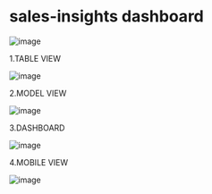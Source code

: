 # sales-insights dashboard

![image](https://github.com/lendaleruthvik/sales-insights/assets/133889494/c27a2526-d46f-4e09-945b-ea37504fa6f2)

1.TABLE VIEW


![image](https://github.com/lendaleruthvik/sales-insights/assets/133889494/b722eaa0-88a0-4af4-aabe-a9066ca582c8)

2.MODEL VIEW


   ![image](https://github.com/lendaleruthvik/sales-insights/assets/133889494/7ef670d4-91e7-468c-a477-5d362e0972ce)


3.DASHBOARD


![image](https://github.com/lendaleruthvik/sales-insights/assets/133889494/7e44b618-e284-46ab-b75b-86587915d5e2)


4.MOBILE VIEW


![image](https://github.com/lendaleruthvik/sales-insights/assets/133889494/993f1ae3-6975-4d7d-b05c-06df82f86aa5)

